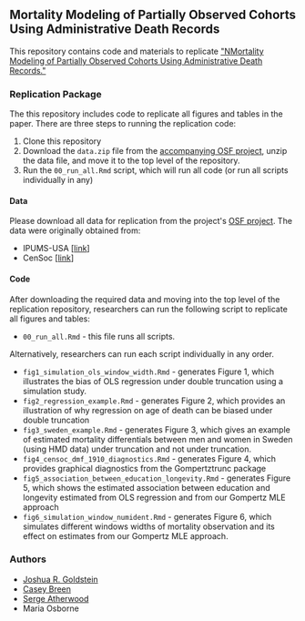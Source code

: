 ## Mortality Modeling of Partially Observed Cohorts Using Administrative Death Records

This repository contains code and materials to replicate ["NMortality Modeling of Partially Observed Cohorts Using Administrative Death Records."](https://https://doi.org/10.31235/osf.io/efdzh)

### Replication Package

The this repository includes code to replicate all figures and tables in the paper. There are three steps to running the replication code: 

1. Clone this repository
2. Download the `data.zip` file from the [accompanying OSF project](https://doi.org/10.17605/OSF.IO/D6QHF), unzip the data file, and move it to the top level of the repository. 
3. Run the `00_run_all.Rmd` script, which will run all code (or run all scripts individually in any)


#### Data 

Please download all data for replication from the project's [OSF project](https://osf.io/aecwn/). The data were originally obtained from: 

- IPUMS-USA [[link](https://usa.ipums.org/usa/)]
- CenSoc [[link](https://censoc.berkeley.edu/)]

#### Code 

After downloading the required data and moving into the top level of the replication repository, researchers can run the following script to replicate all figures and tables: 

- `00_run_all.Rmd` - this file runs all scripts. 

Alternatively, researchers can run each script individually in any order. 

- `fig1_simulation_ols_window_width.Rmd` - generates Figure 1, which illustrates the bias of OLS regression under double truncation using a simulation study. 
- `fig2_regression_example.Rmd` - generates Figure 2, which provides an illustration of why regression on age of death can be biased under double truncation 
- `fig3_sweden_example.Rmd` - generates Figure 3, which gives an example of estimated mortality differentials between men and women in Sweden (using HMD data) under truncation and not under truncation. 
- `fig4_censoc_dmf_1910_diagnostics.Rmd` - generates Figure 4, which provides graphical diagnostics from the Gompertztrunc package 
- `fig5_association_between_education_longevity.Rmd` - generates Figure 5, which shows the estimated association between education and longevity estimated from OLS regression and from our Gompertz MLE approach
- `fig6_simulation_window_numident.Rmd` - generates Figure 6, which simulates different windows widths of mortality observation and its effect on estimates from our Gompertz MLE approach. 

### Authors

- [Joshua R. Goldstein](https://jrgoldstein.com/)
- [Casey Breen](caseybreen.com)
- [Serge Atherwood](https://satherwood.wordpress.com/)
- Maria Osborne

